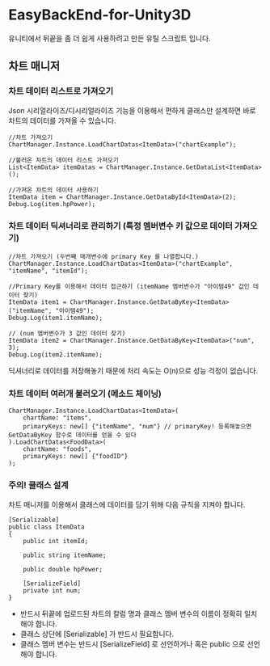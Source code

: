 # EasyBackEnd-for-Unity3D
유니티에서 뒤끝을 좀 더 쉽게 사용하려고 만든 유틸 스크립트 입니다.

## 차트 매니저

### 차트 데이터 리스트로 가져오기
Json 시리얼라이즈/디시리얼라이즈 기능을 이용해서 편하게 클래스만 설계하면 바로 차트의 데이터를 가져올 수 있습니다.
```
//차트 가져오기
ChartManager.Instance.LoadChartDatas<ItemData>("chartExample");

//불러온 차트의 데이터 리스트 가져오기
List<ItemData> itemDatas = ChartManager.Instance.GetDataList<ItemData>();

//가져온 차트의 데이터 사용하기
ItemData item = ChartManager.Instance.GetDataById<ItemData>(2);
Debug.Log(item.hpPower);
```

### 차트 데이터 딕셔너리로 관리하기 (특정 멤버변수 키 값으로 데이터 가져오기)
```
//차트 가져오기 (두번째 매개변수에 primary Key 를 나열합니다.)
ChartManager.Instance.LoadChartDatas<ItemData>("chartExample", "itemName", "itemId");

//Primary Key를 이용해서 데이터 접근하기 (itemName 멤버변수가 "아이템49" 값인 데이터 찾기)
ItemData item1 = ChartManager.Instance.GetDataByKey<ItemData>("itemName", "아이템49");
Debug.Log(item1.itemName);

// (num 멤버변수가 3 값인 데이터 찾기)
ItemData item2 = ChartManager.Instance.GetDataByKey<ItemData>("num", 3);
Debug.Log(item2.itemName);
```
딕셔너리로 데이터를 저장해놓기 때문에 처리 속도는 O(n)으로 성능 걱정이 없습니다.


### 차트 데이터 여러개 불러오기 (메소드 체이닝)
```
ChartManager.Instance.LoadChartDatas<ItemData>(
    chartName: "items",
    primaryKeys: new[] {"itemName", "num"} // primaryKey! 등록해놓으면 GetDataByKey 함수로 데이터를 얻을 수 있다
).LoadChartDatas<FoodData>(
    chartName: "foods",
    primaryKeys: new[] {"foodID"}
);
```

### 주의! 클래스 설계
차트 매니저를 이용해서 클래스에 데이터를 담기 위해 다음 규칙을 지켜야 합니다.
```
[Serializable]
public class ItemData
{
    public int itemId;

    public string itemName;

    public double hpPower;

    [SerializeField]
    private int num;
}
```
- 반드시 뒤끝에 업로드된 차트의 칼럼 명과 클래스 멤버 변수의 이름이 정확히 일치해야 합니다.
- 클래스 상단에 [Serializable] 가 반드시 필요합니다.
- 클래스 멤버 변수는 반드시 [SerializeField] 로 선언하거나 혹은 public 으로 선언해야 합니다.
